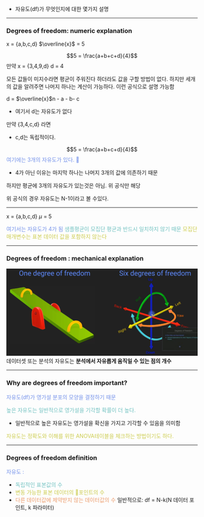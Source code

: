 - 자유도(df)가 무엇인지에 대한 몇가지 설명
---
### Degrees of freedom: numeric explanation

x = {a,b,c,d}
$\overline{x}$ = 5

$$5 = \frac{a+b+c+d}{4}$$
만약 
x = {3,4,9,d}
d = 4

모든 값들이 미지수라면 평균이 주워진다 하더라도 값을 구할 방법이 없다.
하지만 세개의 값을 알려주면 나머지 하나는 계산이 가능하다.
이런 공식으로 설명 가능함

d = $\overline{x}$n - a - b- c
- 여기서 d는 자유도가 없다

만약 {3,4,c,d} 라면
- c,d는 독립적이다.

$$5 = \frac{a+b+c+d}{4}$$
<span style="color:rgb(118, 147, 234)">여기에는 3개의 자유도가 있다. </span>
- 4가 아닌 이유는 마지막 하나는 나머지 3개의 값에 의존하기 때문

하지만 평균에 3개의 자유도가 있는것은 아님. 위 공식만 해당

위 공식의 경우 자유도는 N-1이라고 볼 수있다.

---
x = {a,b,c,d}
$\mu$ = 5

<span style="color:rgb(118, 147, 234)">여기서는 자유도가 4가 됨</span>
<span style="color:rgb(116, 195, 194)">샘플평균이 모집단 평균과 반드시 일치하지 않기 때문</span>
<span style="color:rgb(205, 205, 81)">모집단 매개변수는 표본 데이터 값을 포함하지 않는다</span> 

---
### Degrees of freedom : mechanical  explanation
![108.degree](../pic/9.Hypothesis%20testing/108.degree.png)
데이터셋 또는 분석의 자유도는 **분석에서 자유롭게 움직일 수 있는 점의 개수**

---
### Why are degrees of freedom important?

<span style="color:rgb(118, 147, 234)">자유도(df)가 영가설 분포의 모양을 결정하기 때문</span> 

<span style="color:rgb(116, 195, 194)">높은 자유도는 일반적으로 영가설을 기각할 확률이 더 높다.</span> 
- 일반적으로 높은 자유도는 영가설을 확신을 가지고 기각할 수 있음을 의미함

<span style="color:rgb(205, 205, 81)">자유도는 정확도와 이해를 위한 ANOVA테이블을 체크하는 방법이기도 하다.</span>

---
### Degrees of freedom definition

<span style="color:rgb(118, 147, 234)">자유도 :</span> 
- <span style="color:rgb(116, 195, 194)">독립적인 표본값의 수</span>
- <span style="color:rgb(205, 205, 81)">변동 가능한 표본 데이터의 포인트의 수</span>
- <span style="color:rgb(236, 158, 111)">다른 데이터값에 제약받지 않는 데이터값의 수</span> 
일반적으로: df = N-k(N 데이터 포인트, k 파라미터)